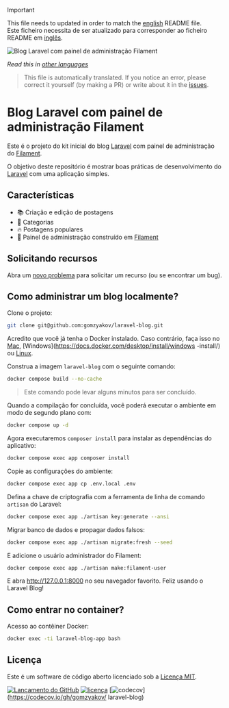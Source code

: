 >[!IMPORTANT]
>This file needs to updated in order to match the [english](/README.md) README file.  
>Este ficheiro necessita de ser atualizado para corresponder ao ficheiro README em [inglês](/README.md).

![Blog Laravel com painel de administração Filament](../docs/social-preview-en.png)

_Read this in [other languages](./Translations.md)_

>This file is automatically translated. If you notice an error, please correct it yourself (by making a PR) or write about it in the [issues](https://github.com/gomzyakov/laravel-blog/issues).

# Blog Laravel com painel de administração Filament

Este é o projeto do kit inicial do blog [Laravel](https://laravel.com) com painel de administração do [Filament](https://filamentphp.com).

O objetivo deste repositório é mostrar boas práticas de desenvolvimento do [Laravel](https://laravel.com) com uma aplicação simples.

## Características

- 📚 Criação e edição de postagens
- 🥑 Categorias
- 🔥 Postagens populares
- 🎉 Painel de administração construído em [Filament](https://filamentphp.com)

## Solicitando recursos

Abra um [novo problema](https://github.com/gomzyakov/laravel-blog/issues/new) para solicitar um recurso (ou se encontrar um bug).

## Como administrar um blog localmente?

Clone o projeto:

```bash
git clone git@github.com:gomzyakov/laravel-blog.git
```

Acredito que você já tenha o Docker instalado. Caso contrário, faça isso no [Mac](https://docs.docker.com/desktop/install/mac-install/), [Windows](https://docs.docker.com/desktop/install/windows -install/) ou [Linux](https://docs.docker.com/desktop/install/linux-install/).

Construa a imagem `laravel-blog` com o seguinte comando:

```bash
docker compose build --no-cache
```

>Este comando pode levar alguns minutos para ser concluído.

Quando a compilação for concluída, você poderá executar o ambiente em modo de segundo plano com:

```bash
docker compose up -d
```

Agora executaremos `composer install` para instalar as dependências do aplicativo:

```bash
docker compose exec app composer install
```

Copie as configurações do ambiente:

```bash
docker compose exec app cp .env.local .env
```

Defina a chave de criptografia com a ferramenta de linha de comando `artisan` do Laravel:

```bash
docker compose exec app ./artisan key:generate --ansi
```

Migrar banco de dados e propagar dados falsos:

```bash
docker compose exec app ./artisan migrate:fresh --seed
```

E adicione o usuário administrador do Filament:

```bash
docker compose exec app ./artisan make:filament-user
```

E abra http://127.0.0.1:8000 no seu navegador favorito. Feliz usando o Laravel Blog!

## Como entrar no container?

Acesso ao contêiner Docker:

```bash
docker exec -ti laravel-blog-app bash
```

## Licença

Este é um software de código aberto licenciado sob a [Licença MIT](https://github.com/gomzyakov/php-code-style/blob/main/LICENSE).


[![Lançamento do GitHub](https://img.shields.io/github/release/gomzyakov/laravel-blog.svg)](https://github.com/gomzyakov/laravel-blog/releases/latest)
[![licença](https://img.shields.io/badge/License-MIT-green.svg)](https://github.com/gomzyakov/laravel-blog/blob/development/LICENSE)
[![codecov](https://codecov.io/gh/gomzyakov/laravel-blog/branch/main/graph/badge.svg?token=4CYTVMVUYV)](https://codecov.io/gh/gomzyakov/ laravel-blog)
